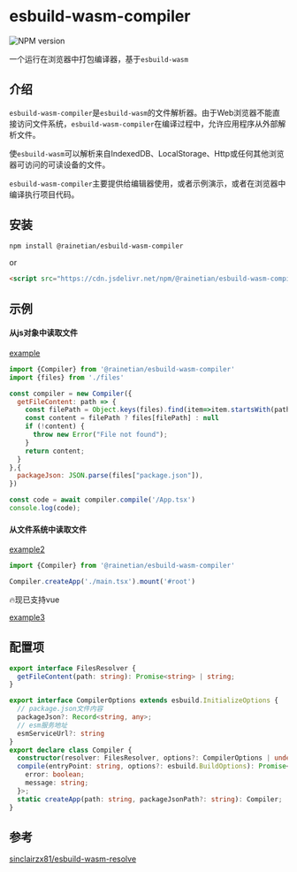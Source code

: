 # esbuild-wasm-compiler

![NPM version](https://img.shields.io/npm/v/@rainetian/esbuild-wasm-compiler.svg?style=flat)

一个运行在浏览器中打包编译器，基于`esbuild-wasm`

## 介绍

`esbuild-wasm-compiler`是`esbuild-wasm`的文件解析器。由于Web浏览器不能直接访问文件系统，`esbuild-wasm-compiler`在编译过程中，允许应用程序从外部解析文件。

使`esbuild-wasm`可以解析来自IndexedDB、LocalStorage、Http或任何其他浏览器可访问的可读设备的文件。

`esbuild-wasm-compiler`主要提供给编辑器使用，或者示例演示，或者在浏览器中编译执行项目代码。

## 安装

```bash
npm install @rainetian/esbuild-wasm-compiler
```
or
```html
<script src="https://cdn.jsdelivr.net/npm/@rainetian/esbuild-wasm-compiler/dist/esbuild-wasm-compiler.min.js"></script>
```

## 示例

[//]: # (在浏览器中执行react项目)

#### 从js对象中读取文件

[example](https://github.com/fewismuch/esbuild-wasm-compiler/blob/main/example/demo1/index.html)

```javascript
import {Compiler} from '@rainetian/esbuild-wasm-compiler'
import {files} from './files'

const compiler = new Compiler({
  getFileContent: path => {
    const filePath = Object.keys(files).find(item=>item.startsWith(path))
    const content = filePath ? files[filePath] : null
    if (!content) {
      throw new Error("File not found");
    }
    return content;
  }
},{
  packageJson: JSON.parse(files["package.json"]),
})

const code = await compiler.compile('/App.tsx')
console.log(code);


```

#### 从文件系统中读取文件

[example2](https://github.com/fewismuch/esbuild-wasm-compiler/blob/main/example/demo2/index.html)


```javascript
import {Compiler} from '@rainetian/esbuild-wasm-compiler'

Compiler.createApp('./main.tsx').mount('#root')
```

🔥现已支持vue

[example3](https://github.com/fewismuch/esbuild-wasm-compiler/blob/main/example/demo3/index.html)


## 配置项

```typescript
export interface FilesResolver {
  getFileContent(path: string): Promise<string> | string;
}

export interface CompilerOptions extends esbuild.InitializeOptions {
  // package.json文件内容
  packageJson?: Record<string, any>;
  // esm服务地址
  esmServiceUrl?: string
}
export declare class Compiler {
  constructor(resolver: FilesResolver, options?: CompilerOptions | undefined);
  compile(entryPoint: string, options?: esbuild.BuildOptions): Promise<string | {
    error: boolean;
    message: string;
  }>;
  static createApp(path: string, packageJsonPath?: string): Compiler;
}
```

## 参考

[sinclairzx81/esbuild-wasm-resolve](https://github.com/sinclairzx81/esbuild-wasm-resolve)
